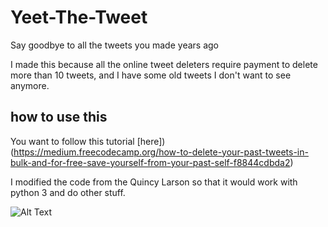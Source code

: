 # Yeet-The-Tweet
Say goodbye to all the tweets you made years ago

I made this because all the online tweet deleters require payment to delete more than 10 tweets, and I have some old tweets I don't want to see anymore.

## how to use this
You want to follow this tutorial [here])(https://medium.freecodecamp.org/how-to-delete-your-past-tweets-in-bulk-and-for-free-save-yourself-from-your-past-self-f8844cdbda2)

I modified the code from the Quincy Larson so that it would work with python 3 and do other stuff.

![Alt Text](https://github.com/MichaelDao/Yeet-The-Tweet/blob/master/delete.gif)
